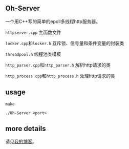 ## Oh-Server

一个用C++写的简单的epoll多线程http服务器。

`httpserver.cpp`                      主函数文件

`locker.cpp`和`locker.h`              互斥锁、信号量和条件变量的封装类

`threadpool.h`                        线程池类模板

`http_parser.cpp`和`http_parser.h`    解析http请求的类

`http_process.cpp`和`http_process.h`  处理http请求的类



## usage

`make`

`./Oh-Server <port>`

## more details

请见[我的博客](http://www.cnblogs.com/broglie/p/5931375.html)。

